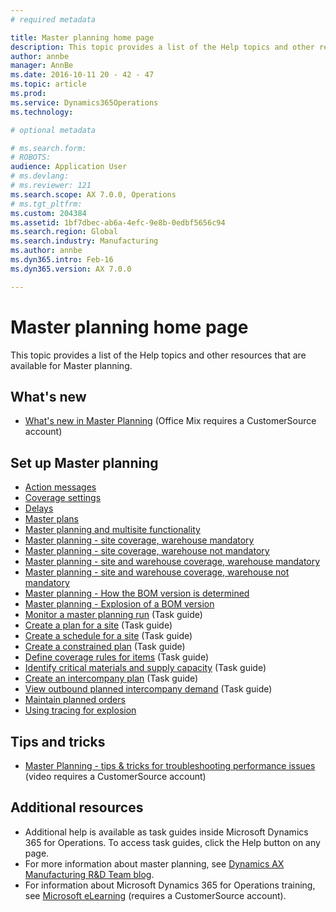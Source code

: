 ```yaml
---
# required metadata

title: Master planning home page
description: This topic provides a list of the Help topics and other resources that are available for Master planning.
author: annbe
manager: AnnBe
ms.date: 2016-10-11 20 - 42 - 47
ms.topic: article
ms.prod: 
ms.service: Dynamics365Operations
ms.technology: 

# optional metadata

# ms.search.form: 
# ROBOTS: 
audience: Application User
# ms.devlang: 
# ms.reviewer: 121
ms.search.scope: AX 7.0.0, Operations
# ms.tgt_pltfrm: 
ms.custom: 204384
ms.assetid: 1bf7dbec-ab6a-4efc-9e8b-0edbf5656c94
ms.search.region: Global
ms.search.industry: Manufacturing
ms.author: annbe
ms.dyn365.intro: Feb-16
ms.dyn365.version: AX 7.0.0

---
```


# Master planning home page

This topic provides a list of the Help topics and other resources that are available for Master planning.

What's new
----------

-   [What's new in Master Planning](http://mediadl.microsoft.com/mediadl/www/d/dynamics/partners/BSAX11.mp4) (Office Mix requires a CustomerSource account)

## Set up Master planning
-   [Action messages](http://ax.help.dynamics.com/en/wiki/action-messages/)
-   [Coverage settings](coverage-settings.md)
-   [Delays](delays.md)
-   [Master plans](master-plans.md)
-   [Master planning and multisite functionality](master-plan-multisite-functionality.md)
-   [Master planning - site coverage, warehouse mandatory](master-plan-site-coverage-warehouse-mandatory.md)
-   [Master planning - site coverage, warehouse not mandatory](master-plan-site-coverage-warehouse-not-mandatory.md)
-   [Master planning - site and warehouse coverage, warehouse mandatory](master-plan-site-warehouse-coverage-warehouse-mandatory.md)
-   [Master planning - site and warehouse coverage, warehouse not mandatory](master-plan-site-warehouse-coverage-warehouse-not-mandatory.md)
-   [Master planning - How the BOM version is determined](master-plan-bom-version-determined.md)
-   [Master planning - Explosion of a BOM version](master-plan-explosion-bom-version.md)
-   [Monitor a master planning run](http://ax.help.dynamics.com/en/wiki/monitor-a-master-planning-run/) (Task guide)
-   [Create a plan for a site](http://ax.help.dynamics.com/en/wiki/create-a-plan-for-a-site/) (Task guide)
-   [Create a schedule for a site](http://ax.help.dynamics.com/en/wiki/create-a-schedule-for-a-site/) (Task guide)
-   [Create a constrained plan](http://ax.help.dynamics.com/en/wiki/generate-a-constrained-plan/) (Task guide)
-   [Define coverage rules for items](http://ax.help.dynamics.com/en/wiki/define-coverage-rules-for-items/) (Task guide)
-   [Identify critical materials and supply capacity](http://ax.help.dynamics.com/en/wiki/identify-critical-materials-and-supply-capacity/) (Task guide)
-   [Create an intercompany plan](http://ax.help.dynamics.com/en/wiki/create-an-intercompany-plan/) (Task guide)
-   [View outbound planned intercompany demand](http://ax.help.dynamics.com/en/wiki/view-outbound-planned-intercompany-demand/) (Task guide)
-   [Maintain planned orders](maintain-planned-orders.md)
-   [Using tracing for explosion](trace-explosion.md)

## Tips and tricks
-   [Master Planning - tips & tricks for troubleshooting performance issues ](http://mediadl.microsoft.com/mediadl/www/d/dynamics/partners/BSAX101.mp4)(video requires a CustomerSource account)

## Additional resources
-   Additional help is available as task guides inside Microsoft Dynamics 365 for Operations. To access task guides, click the Help button on any page.
-   For more information about master planning, see [Dynamics AX Manufacturing R&D Team blog](https://blogs.msdn.microsoft.com/axmfg/).
-   For information about Microsoft Dynamics 365 for Operations training, see [Microsoft eLearning](https://mbspartner.microsoft.com/AX/LearningPlans) (requires a CustomerSource account).


